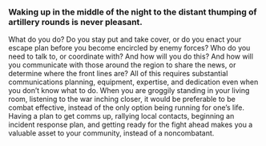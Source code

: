 ### Waking up in the middle of the night to the distant thumping of artillery rounds is never pleasant.

What do you do? Do you stay put and take cover,
or do you enact your escape plan before
you become encircled by enemy forces? Who
do you need to talk to, or coordinate with?
And how will you do this? And how will you
communicate with those around the region
to share the news, or determine where the
front lines are?
All of this requires substantial communications
planning, equipment, expertise, and dedication
even when you don’t know what to do.
When you are groggily standing in your living
room, listening to the war inching closer, it
would be preferable to be combat effective,
instead of the only option being running for
one’s life. Having a plan to get comms up,
rallying local contacts, beginning an incident
response plan, and getting ready for the fight
ahead makes you a valuable asset to your
community, instead of a noncombatant.